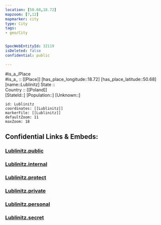 ```yaml
---
location: [50.68,18.72] 
mapzoom: [7,12] 
mapmarker: city 
type: City
tags:
- geo/City


SpocWebEntityId: 32119
isDeleted: false
confidential: public

---
```

#is_a_/Place  
#is_a_ :: [[Place]] 
[has_place_longitude::18.72] 
[has_place_latitude::50.68] 
[name::Lublinitz] 
State ::  
Country :: [[Poland]]  
[StateId::] 
[Population::] 
[Unknown::] 


```leaflet
id: Lublinitz
coordinates: [[Lublinitz]] 
markerFile: [[Lublinitz]] 
defaultZoom: 11 
maxZoom: 18
```


## Confidential Links & Embeds: 

### [Lublinitz.public](/_public/\Earth\Continent\Europe\Europe~East\Poland\Provinces~Poland\Silesian\CityLublinitz.public.md) 

### [Lublinitz.internal](/_internal/\Earth\Continent\Europe\Europe~East\Poland\Provinces~Poland\Silesian\CityLublinitz.internal.md) 

### [Lublinitz.protect](/_protect/\Earth\Continent\Europe\Europe~East\Poland\Provinces~Poland\Silesian\CityLublinitz.protect.md) 

### [Lublinitz.private](/_private/\Earth\Continent\Europe\Europe~East\Poland\Provinces~Poland\Silesian\CityLublinitz.private.md) 

### [Lublinitz.personal](/_personal/\Earth\Continent\Europe\Europe~East\Poland\Provinces~Poland\Silesian\CityLublinitz.personal.md) 

### [Lublinitz.secret](/_secret/\Earth\Continent\Europe\Europe~East\Poland\Provinces~Poland\Silesian\CityLublinitz.secret.md)

